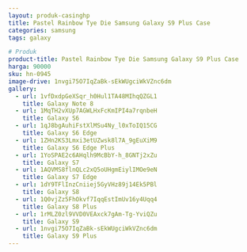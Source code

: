 ```yaml
---
layout: produk-casinghp
title: Pastel Rainbow Tye Die Samsung Galaxy S9 Plus Case
categories: samsung
tags: galaxy

# Produk
product-title: Pastel Rainbow Tye Die Samsung Galaxy S9 Plus Case
harga: 90000
sku: hn-0945
image-drive: 1nvgi75O7IqZaBk-sEkWUgciWkVZnc6dm
gallery:
  - url: 1vfDxdpGeXSqr_h0Hul1TA48MIhqQZGL1
    title: Galaxy Note 8
  - url: 1MqTH2vXUp7AGWLHxFcKmIPI4a7rqnbeH
    title: Galaxy S6
  - url: 1qJ8bgAuhiFstXlMSu4Ny_l0xToIQ15CG
    title: Galaxy S6 Edge
  - url: 1ZHn2KS3Lmxi3etUZwsk8l7A_9gEuXiM9
    title: Galaxy S6 Edge Plus
  - url: 1YoSPAE2c6AHqlh9McBbY-h_8GNTj2xZu
    title: Galaxy S7
  - url: 1AQVMS8flnQLc2xQ5oUHgmEiylIMOe9eN
    title: Galaxy S7 Edge
  - url: 1dY9TFlInzCniiej5GyVHz89j14Ek5PBl
    title: Galaxy S8
  - url: 1Q0vjZz5FhOkvf7IqqEstImUv16y4Uqq4
    title: Galaxy S8 Plus
  - url: 1rMLZ0zl9VVD0VEAxck7gAm-Tg-YviQZu
    title: Galaxy S9
  - url: 1nvgi75O7IqZaBk-sEkWUgciWkVZnc6dm
    title: Galaxy S9 Plus
---
```

